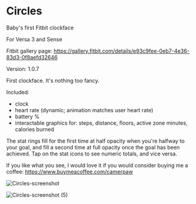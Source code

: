 # Circles
Baby's first Fitbit clockface

For Versa 3 and Sense

Fitbit gallery page: https://gallery.fitbit.com/details/e93c9fee-0eb7-4e36-83d3-0f8aefd32646

Version: 1.0.7

First clockface. It's nothing too fancy.

Included:

- clock
- heart rate (dynamic; animation matches user heart rate)
- battery %
- interactable graphics for: steps, distance, floors, active zone minutes, calories burned

The stat rings fill for the first time at half opacity when you're halfway to your goal, and fill a second time at full opacity once the goal has been achieved.
Tap on the stat icons to see numeric totals, and vice versa.

If you like what you see, I would love it if you would consider buying me a coffee: https://www.buymeacoffee.com/camerpaw

![Circles-screenshot](https://user-images.githubusercontent.com/16981038/139957722-24d43a07-ea9e-4670-bd59-107c996ea6a9.png)

![Circles-screenshot (5)](https://user-images.githubusercontent.com/16981038/139957755-1f9ac5f0-8ff9-4452-b763-b9d0fb9d3227.png)
